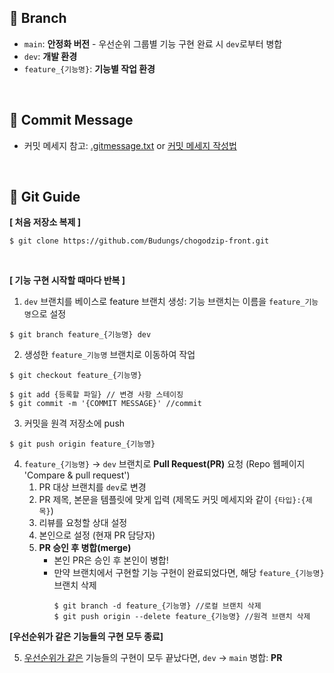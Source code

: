 ## 🔖 Branch
- `main`: **안정화 버전** - 우선순위 그룹별 기능 구현 완료 시 `dev`로부터 병합
- `dev`:  **개발 환경**
- `feature_{기능명}`: **기능별 작업 환경**

<br>

## 🔖 Commit Message
- 커밋 메세지 참고: [.gitmessage.txt](https://github.com/Budungs/chogodzip-front/blob/main/.gitmessage.txt) or [커밋 메세지 작성법](https://jane-aeiou.tistory.com/93)   

<br>

## 🔖 Git Guide
**[ 처음 저장소 복제 ]**

```
$ git clone https://github.com/Budungs/chogodzip-front.git
```

<br>

**[ 기능 구현 시작할 때마다 반복 ]**

1. `dev` 브랜치를 베이스로 feature 브랜치 생성: 기능 브랜치는 이름을 `feature_기능명`으로 설정
```
$ git branch feature_{기능명} dev
```
2. 생성한 `feature_기능명` 브랜치로 이동하여 작업
```
$ git checkout feature_{기능명}

$ git add {등록할 파일} // 변경 사항 스테이징
$ git commit -m '{COMMIT MESSAGE}' //commit
```

3. 커밋을 원격 저장소에 push
```
$ git push origin feature_{기능명}
```

4. `feature_{기능명}` -> `dev` 브랜치로 **Pull Request(PR)** 요청 (Repo 웹페이지 'Compare & pull request')
    1. PR 대상 브랜치를 `dev`로 변경
    2. PR 제목, 본문을 템플릿에 맞게 입력 (제목도 커밋 메세지와 같이 `{타입}:{제목}`)
    3. 리뷰를 요청할 상대 설정
    4. 본인으로 설정 (현재 PR 담당자)
    5. **PR 승인 후 병합(merge)**
        - 본인  PR은 승인 후 본인이 병합!
        - 만약 브랜치에서 구현할 기능 구현이 완료되었다면, 해당 `feature_{기능명}` 브랜치 삭제
          ```
          $ git branch -d feature_{기능명} //로컬 브랜치 삭제
          $ git push origin --delete feature_{기능명} //원격 브랜치 삭제
          ```

**[우선순위가 같은 기능들의 구현 모두 종료]**

 5. <u>우선순위가 같은</u> 기능들의 구현이 모두 끝났다면, `dev` → `main` 병합: **PR**
